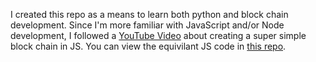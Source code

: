 I created this repo as a means to learn both python and block chain development. Since I'm more familiar with JavaScript and/or Node development, I followed a [YouTube Video](https://www.youtube.com/watch?v=zVqczFZr124&feature=youtu.be) about creating a super simple block chain in JS. You can view the equivilant JS code in [this repo](https://github.com/SavjeeTutorials/SavjeeCoin).
